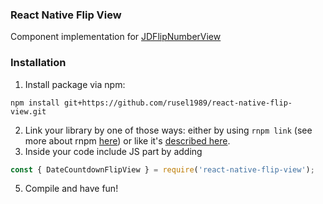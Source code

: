 ### React Native Flip View
Component implementation for [JDFlipNumberView](https://github.com/jaydee3/JDFlipNumberView)

### Installation
1. Install package via npm:

  ```
  npm install git+https://github.com/rusel1989/react-native-flip-view.git
  ```

2. Link your library by one of those ways: either by using `rnpm link` (see more about rnpm [here](https://github.com/rnpm/rnpm)) or like it's [described here](http://facebook.github.io/react-native/docs/linking-libraries-ios.html).
3. Inside your code include JS part by adding

  ```javascript
  const { DateCountdownFlipView } = require('react-native-flip-view');
  ```

5. Compile and have fun!


